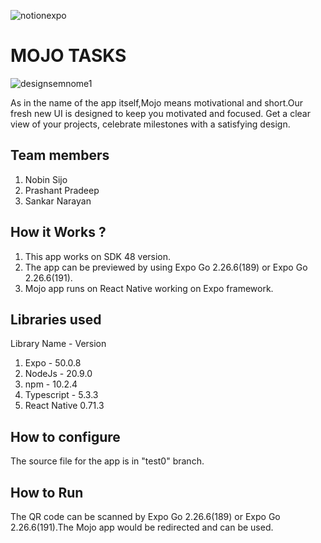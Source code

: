 
![notionexpo](https://github.com/TH-Activities/saturday-hack-night-template/assets/90635335/c35eb3eb-c105-4e4a-ac11-36dcda7bca67)




# MOJO TASKS
 ![designsemnome1](https://github.com/WhiteCode77T/Saturday-Hacknight-JS-and-React-/assets/143606368/ec000f72-4834-4806-9cb3-e189cc8f587a)


As in the name of the app itself,Mojo means motivational and short.Our fresh new UI is designed to keep you motivated and focused.  Get a clear view of your projects, celebrate milestones with a satisfying design.
## Team members
1. Nobin Sijo
2. Prashant Pradeep
3. Sankar Narayan

## How it Works ?
1. This app works on SDK 48 version.
2. The app can be previewed by using Expo Go 2.26.6(189) or Expo Go 2.26.6(191).
3. Mojo app runs on React Native working on Expo framework.
## Libraries used
Library Name - Version
1. Expo - 50.0.8
2. NodeJs - 20.9.0
3. npm - 10.2.4
4. Typescript - 5.3.3
5. React Native 0.71.3
## How to configure
The source file for the app is in "test0" branch.
## How to Run
The QR code can be scanned by Expo Go 2.26.6(189) or Expo Go 2.26.6(191).The Mojo app would be redirected and can be used.



